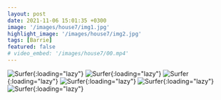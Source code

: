 ```yaml
---
layout: post
date: 2021-11-06 15:01:35 +0300
image: '/images/house7/img1.jpg'
highlight_image: '/images/house7/img2.jpg'
tags: [Barrie]
featured: false
# video_embed: '/images/house7/00.mp4'
---
```


![Surfer]({{site.baseurl}}/images/house7/img3.jpg){:loading="lazy"}
![Surfer]({{site.baseurl}}/images/house7/img4.jpg){:loading="lazy"}
![Surfer]({{site.baseurl}}/images/house7/img5.jpg){:loading="lazy"}
![Surfer]({{site.baseurl}}/images/house7/img6.jpg){:loading="lazy"}
![Surfer]({{site.baseurl}}/images/house7/img7.jpg){:loading="lazy"}
![Surfer]({{site.baseurl}}/images/house7/img8.jpg){:loading="lazy"}